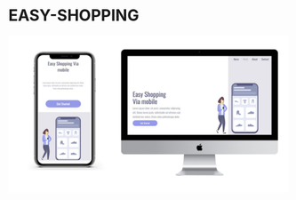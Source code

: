 # EASY-SHOPPING
<img src="https://github.com/jeffcolyn/EASY-SHOPPING/blob/master/img/easy%20para%20git.jpg?raw=true">
